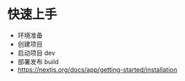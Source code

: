 # 快速上手

- 环境准备
- 创建项目
- 启动项目 dev
- 部署发布 build
- https://nextjs.org/docs/app/getting-started/installation